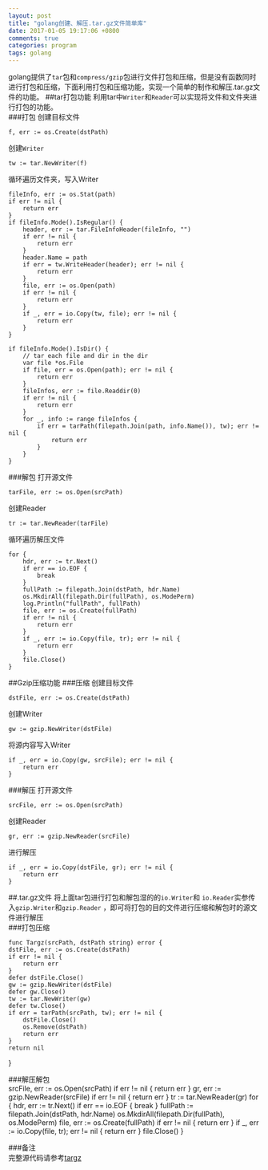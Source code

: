 ```yaml
---
layout: post
title: "golang创建、解压.tar.gz文件简单库"
date: 2017-01-05 19:17:06 +0800
comments: true
categories: program
tags: golang
---
```

golang提供了`tar`包和`compress/gzip`包进行文件打包和压缩，但是没有函数同时进行打包和压缩，下面利用打包和压缩功能，实现一个简单的制作和解压.tar.gz文件的功能。
##tar打包功能
利用tar中`Writer`和`Reader`可以实现将文件和文件夹进行打包的功能。  
###打包
创建目标文件  

	f, err := os.Create(dstPath)
	
创建`Writer`

	tw := tar.NewWriter(f)
循环遍历文件夹，写入Writer  
	
	fileInfo, err := os.Stat(path)
	if err != nil {
		return err
	}
	if fileInfo.Mode().IsRegular() {
		header, err := tar.FileInfoHeader(fileInfo, "")
		if err != nil {
			return err
		}
		header.Name = path
		if err = tw.WriteHeader(header); err != nil {
			return err
		}
		file, err := os.Open(path)
		if err != nil {
			return err
		}
		if _, err = io.Copy(tw, file); err != nil {
			return err
		}
	}

	if fileInfo.Mode().IsDir() {
		// tar each file and dir in the dir
		var file *os.File
		if file, err = os.Open(path); err != nil {
			return err
		}
		fileInfos, err := file.Readdir(0)
		if err != nil {
			return err
		}
		for _, info := range fileInfos {
			if err = tarPath(filepath.Join(path, info.Name()), tw); err != nil {
				return err
			}
		}
	}
<!-- more -->
###解包 
打开源文件

	tarFile, err := os.Open(srcPath)

创建Reader  

	tr := tar.NewReader(tarFile)

循环遍历解压文件  
	
	for {
		hdr, err := tr.Next()
		if err == io.EOF {
			break
		}
		fullPath := filepath.Join(dstPath, hdr.Name)
		os.MkdirAll(filepath.Dir(fullPath), os.ModePerm)
		log.Println("fullPath", fullPath)
		file, err := os.Create(fullPath)
		if err != nil {
			return err
		}
		if _, err := io.Copy(file, tr); err != nil {
			return err
		}
		file.Close()
	}
	
##Gzip压缩功能
###压缩
创建目标文件

	dstFile, err := os.Create(dstPath)
创建Writer
	
	gw := gzip.NewWriter(dstFile)

将源内容写入Writer
	
	if _, err = io.Copy(gw, srcFile); err != nil {
		return err
	}
###解压
打开源文件  
	
	srcFile, err := os.Open(srcPath)
创建Reader
	
	gr, err := gzip.NewReader(srcFile)
进行解压 
	
	if _, err = io.Copy(dstFile, gr); err != nil {
		return err
	}

##.tar.gz文件
将上面tar包进行打包和解包湿的的`io.Writer`和 `io.Reader`实参传入`gzip.Writer`和`gzip.Reader` ，即可将打包的目的文件进行压缩和解包时的源文件进行解压  
###打包压缩  

	func Targz(srcPath, dstPath string) error {
	dstFile, err := os.Create(dstPath)
	if err != nil {
		return err
	}
	defer dstFile.Close()
	gw := gzip.NewWriter(dstFile)
	defer gw.Close()
	tw := tar.NewWriter(gw)
	defer tw.Close()
	if err = tarPath(srcPath, tw); err != nil {
		dstFile.Close()
		os.Remove(dstPath)
		return err
	}
	return nil
}

###解压解包  
	srcFile, err := os.Open(srcPath)
	if err != nil {
		return err
	}
	gr, err := gzip.NewReader(srcFile)
	if err != nil {
		return err
	}
	tr := tar.NewReader(gr)
	for {
		hdr, err := tr.Next()
		if err == io.EOF {
			break
		}
		fullPath := filepath.Join(dstPath, hdr.Name)
		os.MkdirAll(filepath.Dir(fullPath), os.ModePerm)
		file, err := os.Create(fullPath)
		if err != nil {
			return err
		}
		if _, err := io.Copy(file, tr); err != nil {
			return err
		}
		file.Close()
	}

###备注  
完整源代码请参考[targz](https://github.com/jintao-zero/targz)

	